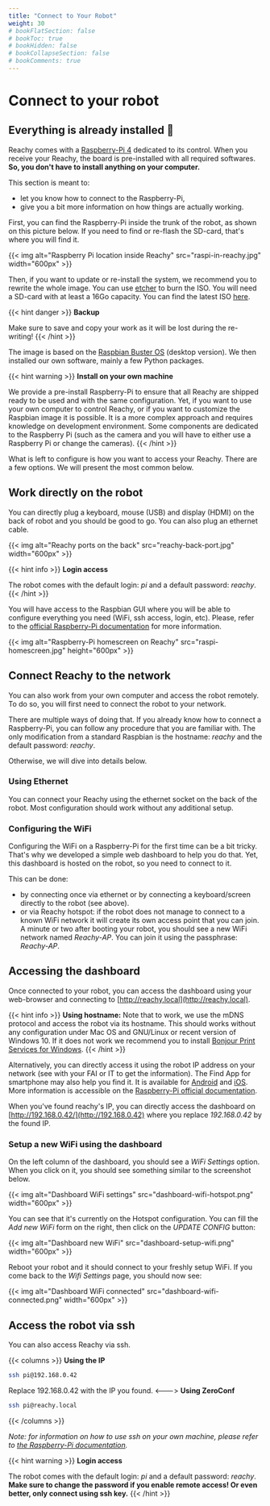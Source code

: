 ```yaml
---
title: "Connect to Your Robot"
weight: 30
# bookFlatSection: false
# bookToc: true
# bookHidden: false
# bookCollapseSection: false
# bookComments: true
---
```


# Connect to your robot

## Everything is already installed :tada:

Reachy comes with a [Raspberry-Pi 4](https://www.raspberrypi.org) dedicated to its control. When you receive your Reachy, the board is pre-installed with all required softwares. **So, you don't have to install anything on your computer.**

This section is meant to:
* let you know how to connect to the Raspberry-Pi,
* give you a bit more information on how things are actually working. 

First, you can find the Raspberry-Pi inside the trunk of the robot, as shown on this picture below. If you need to find or re-flash the SD-card, that's where you will find it.

{{< img alt="Raspberry Pi location inside Reachy" src="raspi-in-reachy.jpg" width="600px" >}}


Then, if you want to update or re-install the system, we recommend you to rewrite the whole image. You can
use [etcher](https://www.balena.io/etcher/) to burn the ISO. You will need a SD-card with at least a 16Go capacity. You can find the latest ISO [here](TODO).

{{< hint danger >}}
**Backup**

Make sure to save and copy your work as it will be lost during the re-writing!
{{< /hint >}}

The image is based on the [Raspbian Buster OS](https://www.raspberrypi.org/downloads/raspbian/) (desktop version). We then installed our own software, mainly a few Python packages. 

{{< hint warning >}}
**Install on your own machine**

We provide a pre-install Raspberry-Pi to ensure that all Reachy are shipped ready to be used and with the same configuration. Yet, if you want to use your own computer to control Reachy, or if you want to customize the Raspbian image it is possible. It is a more complex approach and requires knowledge on development environment. Some components are dedicated to the Raspberry Pi (such as the camera and you will have to either use a Raspberry Pi or change the cameras).
{{< /hint >}}

What is left to configure is how you want to access your Reachy. There are a few options. We will present the most common below.

## Work directly on the robot

You can directly plug a keyboard, mouse (USB) and display (HDMI) on the back of robot and you should be good to go. You can also plug an ethernet cable.

{{< img alt="Reachy ports on the back" src="reachy-back-port.jpg" width="600px" >}}

{{< hint info >}}
**Login access**

The robot comes with the default login: _pi_ and a default password: _reachy_.
{{< /hint >}}

You will have access to the Raspbian GUI where you will be able to configure everything you need (WiFi, ssh access, login, etc). Please, refer to the [official Raspberry-Pi documentation](https://www.raspberrypi.org/documentation/) for more information.

{{< img alt="Raspberry-Pi homescreen on Reachy" src="raspi-homescreen.jpg" height="600px" >}}

## Connect Reachy to the network

You can also work from your own computer and access the robot remotely. To do so, you will first need to connect the robot to your network. 

There are multiple ways of doing that. If you already know how to connect a Raspberry-Pi, you can follow any  procedure that you are familiar with. The only modification from a standard Raspbian is the hostname: _reachy_ and the default password: _reachy_.

Otherwise, we will dive into details below.

### Using Ethernet

You can connect your Reachy using the ethernet socket on the back of the robot. Most configuration should work without any additional setup.


### Configuring the WiFi

Configuring the WiFi on a Raspberry-Pi for the first time can be a bit tricky. That's why we developed a simple web dashboard to help you do that. Yet, this dashboard is hosted on the robot, so you need to connect to it. 

This can be done:
* by connecting once via ethernet or by connecting a keyboard/screen directly to the robot (see above).
* or via Reachy hotspot: if the robot does not manage to connect to a known WiFi network it will create its own access point that you can join. A minute or two after booting your robot, you should see a new WiFi network named _Reachy-AP_. You can join it using the passphrase: _Reachy-AP_.

## Accessing the dashboard

Once connected to your robot, you can access the dashboard using your web-browser and connecting to [http://reachy.local](http://reachy.local).

{{< hint info >}}
**Using hostname:**
Note that to work, we use the mDNS protocol and access the robot via its hostname. This should works without any configuration under Mac OS and GNU/Linux or recent version of Windows 10. If it does not work we recommend you to install [Bonjour Print Services for Windows](https://support.apple.com/kb/DL999).
{{< /hint >}}

Alternatively, you can directly access it using the robot IP address on your network (see with your FAI or IT to get the information). The Find App for smartphone may also help you find it. It is available for [Android](https://play.google.com/store/apps/details?id=com.overlook.android.fing) and [iOS](https://apps.apple.com/gb/app/fing-network-scanner/id430921107). More information is accessible on the [Raspberry-Pi official documentation](https://www.raspberrypi.org/documentation/remote-access/ip-address.md).

When you've found reachy's IP, you can directly access the dashboard on [http://192.168.0.42/](http://192.168.0.42) where you replace _192.168.0.42_ by the found IP.

### Setup a new WiFi using the dashboard

On the left column of the dashboard, you should see a _WiFi Settings_ option. When you click on it, you should see something similar to the screenshot below.

{{< img alt="Dashboard WiFi settings" src="dashboard-wifi-hotspot.png" width="600px" >}}

You can see that it's currently on the Hotspot configuration. You can fill the _Add new WiFi_ form on the right, then click on the _UPDATE CONFIG_ button:

{{< img alt="Dashboard new WiFi" src="dashboard-setup-wifi.png" width="600px" >}}

Reboot your robot and it should connect to your freshly setup WiFi. If you come back to the _Wifi Settings_ page, you should now see:

{{< img alt="Dashboard WiFi connected" src="dashboard-wifi-connected.png" width="600px" >}}

## Access the robot via ssh

You can also access Reachy via ssh.

{{< columns >}}
**Using the IP**
```bash
ssh pi@192.168.0.42
```
Replace 192.168.0.42 with the IP you found.
<--->
**Using ZeroConf**
```bash
ssh pi@reachy.local
```
{{< /columns >}}

_Note: for information on how to use ssh on your own machine, please refer to [the Raspberry-Pi documentation](https://www.raspberrypi.org/documentation/remote-access/ssh/)._

{{< hint warning >}}
**Login access**

The robot comes with the default login: _pi_ and a default password: _reachy_. **Make sure to change the password if you enable remote access! Or even better, only connect using ssh key.**
{{< /hint >}}


